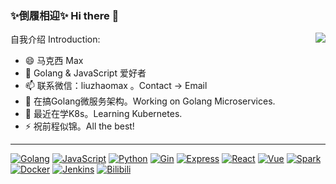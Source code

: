### ✨倒履相迎✨ Hi there 👋

<img align="right" src="https://github-readme-stats.vercel.app/api?username=liuzhaomax&count_private=true&show_icons=true&theme=gruvbox&title=true&show_icons=true" />

<!--
<img align="right" src="https://github-readme-stats.vercel.app/api/top-langs/?username=liuzhaomax&layout=compact" />
**liuzhaomax/liuzhaomax** is a ✨ _special_ ✨ repository because its `README.md` (this file) appears on your GitHub profile.
- 💬 Ask me about ...
- 💬 Pronouns: /ljuː/ /dʒaʊ/
- 🤔 I’m looking for help with ...
- 👯 I’m looking to collaborate on ...
- 🕊
[![SonarQube](https://img.shields.io/badge/SonarQube-236a97?style=flat-square&logo=sonarqube&logoColor=white)](#)
[![Harbor](https://img.shields.io/badge/Harbor-0072a3?style=flat-square&logo=harbor&logoColor=white)](#)
-->

自我介绍 Introduction:

- 😄 马克西 Max
- 💬 Golang & JavaScript 爱好者
- 📫 联系微信：liuzhaomax 。Contact → Email
- 🔭 在搞Golang微服务架构。Working on Golang Microservices.
- 🌱 最近在学K8s。Learning Kubernetes.
- ⚡ 祝前程似锦。All the best!

---

[![Golang](https://img.shields.io/badge/Golang-00a7d0?style=flat-square&logo=go&logoColor=white)](#)
[![JavaScript](https://img.shields.io/badge/-JavaScript-red?style=flat-square&logo=javascript&logoColor=white)](#)
[![Python](https://img.shields.io/badge/Python-c99e03?style=flat-square&logo=python&logoColor=white)](#)
[![Gin](https://img.shields.io/badge/Gin-0090d1?style=flat-square&logo=gin&logoColor=white)](#)
[![Express](https://img.shields.io/badge/Express-444444?style=flat-square&logo=express&logoColor=white)](#)
[![React](https://img.shields.io/badge/React-00b2e3?style=flat-square&logo=react&logoColor=white)](#)
[![Vue](https://img.shields.io/badge/Vue-3fb27f?style=flat-square&logo=Vue.js&logoColor=white)](#)
[![Spark](https://img.shields.io/badge/Spark-F55B14?style=flat-square&logo=spark&logoColor=white)](#)
[![Docker](https://img.shields.io/badge/Docker-2496ed?style=flat-square&logo=docker&logoColor=white)](#)
[![Jenkins](https://img.shields.io/badge/Jenkins-444444?style=flat-square&logo=jenkins&logoColor=white)](#)
[![Bilibili](https://img.shields.io/badge/Bilibili-fb7299?style=flat-square&logo=Bilibili&logoColor=white)](https://space.bilibili.com/18359348)
